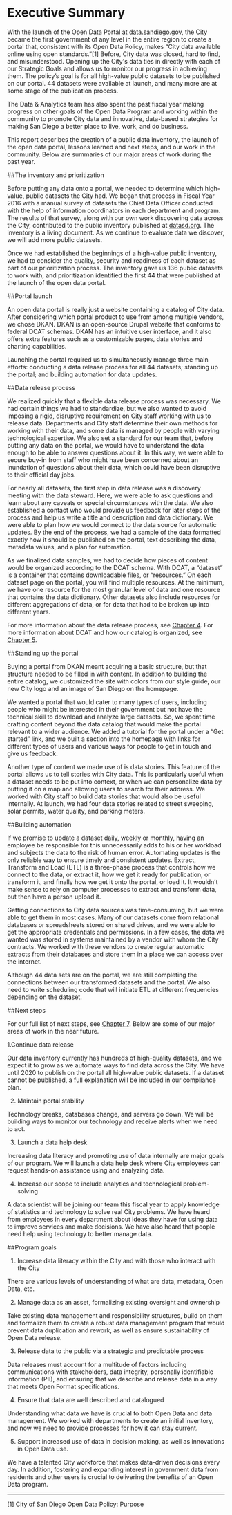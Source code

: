 # Executive Summary

With the launch of the Open Data Portal at [data.sandiego.gov](http://data.sandiego.gov/), the City became the first government of any level in the entire region to create a portal that, consistent with its Open Data Policy, makes “City data available online using open standards.”[1] Before, City data was closed, hard to find, and misunderstood. Opening up the City's data ties in directly with each of our Strategic Goals and allows us to monitor our progress in achieving them. The policy’s goal is for all high-value public datasets to be published on our portal. 44 datasets were available at launch, and many more are at some stage of the publication process.

The Data & Analytics team has also spent the past fiscal year making progress on other goals of the Open Data Program and working within the community to promote City data and innovative, data-based strategies for making San Diego a better place to live, work, and do business.

This report describes the creation of a public data inventory, the launch of the open data portal, lessons learned and next steps, and our work in the community. Below are summaries of our major areas of work during the past year.

##The inventory and prioritization

Before putting any data onto a portal, we needed to determine which high-value, public datasets the City had. We began that process in Fiscal Year 2016 with a manual survey of datasets the Chief Data Officer conducted with the help of information coordinators in each department and program. The results of that survey, along with our own work discovering data across the City, contributed to the public inventory published at [datasd.org](http://www.datasd.org/inventory/). The inventory is a living document. As we continue to evaluate data we discover, we will add more public datasets.

Once we had established the beginnings of a high-value public inventory, we had to consider the quality, security and readiness of each dataset as part of our prioritization process. The inventory gave us 136 public datasets to work with, and prioritization identified the first 44 that were published at the launch of the open data portal.

##Portal launch

An open data portal is really just a website containing a catalog of City data. After considering which portal product to use from among multiple vendors, we chose DKAN. DKAN is an open-source Drupal website that conforms to federal DCAT schemas. DKAN has an intuitive user interface, and it also offers extra features such as a customizable pages, data stories and charting capabilities.

Launching the portal required us to simultaneously manage three main efforts: conducting a data release process for all 44 datasets; standing up the portal; and building automation for data updates.

##Data release process

We realized quickly that a flexible data release process was necessary. We had certain things we had to standardize, but we also wanted to avoid imposing a rigid, disruptive requirement on City staff working with us to release data. Departments and City staff determine their own methods for working with their data, and some data is managed by people with varying technological expertise. We also set a standard for our team that, before putting any data on the portal, we would have to understand the data enough to be able to answer questions about it. In this way, we were able to secure buy-in from staff who might have been concerned about an inundation of questions about their data, which could have been disruptive to their official day jobs.

For nearly all datasets, the first step in data release was a discovery meeting with the data steward. Here, we were able to ask questions and learn about any caveats or special circumstances with the data. We also established a contact who would provide us feedback for later steps of the process and help us write a title and description and data dictionary. We were able to plan how we would connect to the data source for automatic updates. By the end of the process, we had a sample of the data formatted exactly how it should be published on the portal, text describing the data, metadata values, and a plan for automation.

As we finalized data samples, we had to decide how pieces of content would be organized according to the DCAT schema. With DCAT, a “dataset” is a container that contains downloadable files, or “resources.” On each dataset page on the portal, you will find multiple resources. At the minimum, we have one resource for the most granular level of data and one resource that contains the data dictionary. Other datasets also include resources for different aggregations of data, or for data that had to be broken up into different years.

For more information about the data release process, see [Chapter 4](main/process_overview.md). For more information about DCAT and how our catalog is organized, see [Chapter 5](main/portal-launch.md).

##Standing up the portal

Buying a portal from DKAN meant acquiring a basic structure, but that structure needed to be filled in with content. In addition to building the entire catalog, we customized the site with colors from our style guide, our new City logo and an image of San Diego on the homepage.

We wanted a portal that would cater to many types of users, including people who might be interested in their government but not have the technical skill to download and analyze large datasets. So, we spent time crafting content beyond the data catalog that would make the portal relevant to a wider audience. We added a tutorial for the portal under a “Get started” link, and we built a section into the homepage with links for different types of users and various ways for people to get in touch and give us feedback.

Another type of content we made use of is data stories. This feature of the portal allows us to tell stories with City data. This is particularly useful when a dataset needs to be put into context, or when we can personalize data by putting it on a map and allowing users to search for their address. We worked with City staff to build data stories that would also be useful internally. At launch, we had four data stories related to street sweeping, solar permits, water quality, and parking meters.

##Building automation

If we promise to update a dataset daily, weekly or monthly, having an employee be responsible for this unnecessarily adds to his or her workload and subjects the data to the risk of human error. Automating updates is the only reliable way to ensure timely and consistent updates. Extract, Transform and Load (ETL) is a three-phase process that controls how we connect to the data, or extract it, how we get it ready for publication, or transform it, and finally how we get it onto the portal, or load it. It wouldn’t make sense to rely on computer processes to extract and transform data, but then have a person upload it.

Getting connections to City data sources was time-consuming, but we were able to get them in most cases. Many of our datasets come from relational databases or spreadsheets stored on shared drives, and we were able to get the appropriate credentials and permissions. In a few cases, the data we wanted was stored in systems maintained by a vendor with whom the City contracts. We worked with these vendors to create regular automatic extracts from their databases and store them in a place we can access over the internet.

Although 44 data sets are on the portal, we are still completing the connections between our transformed datasets and the portal. We also need to write scheduling code that will initiate ETL at different frequencies depending on the dataset.

##Next steps

For our full list of next steps, see [Chapter 7](main/next_steps). Below are some of our major areas of work in the near future.

1.Continue data release

Our data inventory currently has hundreds of high-quality datasets, and we expect it to grow as we automate ways to find data across the City. We have until 2020 to publish on the portal all high-value public datasets. If a dataset cannot be published, a full explanation will be included in our compliance plan.

2. Maintain portal stability

Technology breaks, databases change, and servers go down. We will be building ways to monitor our technology and receive alerts when we need to act.

3. Launch a data help desk

Increasing data literacy and promoting use of data internally are major goals of our program. We will launch a data help desk where City employees can request hands-on assistance using and analyzing data.

4. Increase our scope to include analytics and technological problem-solving

A data scientist will be joining our team this fiscal year to apply knowledge of statistics and technology to solve real City problems. We have heard from employees in every department about ideas they have for using data to improve services and make decisions. We have also heard that people need help using technology to better manage data.

##Program goals

1. Increase data literacy within the City and with those who interact with the City

There are various levels of understanding of what are data, metadata, Open Data, etc.

2. Manage data as an asset, formalizing existing oversight and ownership

Take existing data management and responsibility structures, build on them and formalize them to create a robust data management program that would prevent data duplication and rework, as well as ensure sustainability of Open Data release.

3. Release data to the public via a strategic and predictable process

Data releases must account for a multitude of factors including communications with stakeholders, data integrity, personally identifiable information (PII), and ensuring that we describe and release data in a way that meets Open Format specifications.

4. Ensure that data are well described and catalogued

Understanding what data we have is crucial to both Open Data and data management. We worked with departments to create an initial inventory, and now we need to provide processes for how it can stay current.

5. Support increased use of data in decision making, as well as innovations in Open Data use.

We have a talented City workforce that makes data-driven decisions every day. In addition, fostering and expanding interest in government data from residents and other users is crucial to delivering the benefits of an Open Data program.

________________

[1] City of San Diego Open Data Policy: Purpose



